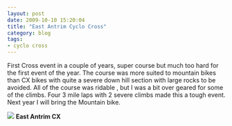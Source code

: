 ```yaml
---
layout: post
date: 2009-10-10 15:20:04
title: "East Antrim Cyclo Cross"
category: blog 
tags:
- cyclo cross
---
```


First Cross event in a couple of years, super course but much too hard for the first event of the year. The course was more suited to mountain bikes than CX bikes with quite a severe down hill section with large rocks to be avoided. All of the course was ridable , but I was a bit over geared for some of the climbs. Four 3 mile laps with 2 severe climbs made this a tough event. Next year I will bring the Mountain bike.

![](/images/2009/east-antrim-cx.jpg)
**East Antrim CX**
